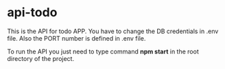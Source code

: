 # api-todo
This is the API for todo APP.
You have to change the DB credentials in .env file.
Also the PORT number is defined in .env file.

To run the API you just need to type command **npm start** in the root directory of the project.
